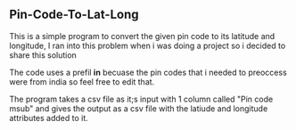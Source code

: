 ## Pin-Code-To-Lat-Long

This is a simple program to convert the given pin code to its latitude and longitude,
I ran into this problem when i was doing a project so i decided to share this solution

The code uses a prefil **in** becuase the pin codes that i needed to preoccess were from india so feel free to edit that.

The program takes a csv file as it;s input with 1 column called "Pin code msub" and gives the output as a csv file with the latiude and longitude attributes added to it.
